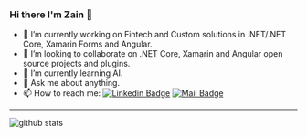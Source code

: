 ### Hi there I'm Zain 👋

- 🔭 I’m currently working on Fintech and Custom solutions in .NET/.NET Core, Xamarin Forms and Angular.
- 👯 I’m looking to collaborate on .NET Core, Xamarin and Angular open source projects and plugins.
- 🌱 I’m currently learning AI.
- 💬 Ask me about anything.
- 📫 How to reach me:
[![Linkedin Badge](https://img.shields.io/badge/-zain-ahmad-khan-blue?style=flat-square&logo=Linkedin&logoColor=white&link=https://www.linkedin.com/in/zain-ahmad-khan/)](https://www.linkedin.com/in/zain-ahmad-khan/) 
[![Mail Badge](https://img.shields.io/badge/-niazi_zain@hotmail.com-c14438?style=flat-square&logo=Mail&logoColor=white&link=mailto:niazi_zain@hotmail.com)](mailto:niazi_zain@hotmail.com)

---------------------------------------------------------------------------------------------------------------------------------------------------------------------------------

![github stats](https://github-readme-stats.vercel.app/api?username=zainniazi&show_icons=true)

<!--
**zainniazi/zainniazi** is a ✨ _special_ ✨ repository because its `README.md` (this file) appears on your GitHub profile.

Here are some ideas to get you started:

- 
-  ...
 ...
- 🤔 I’m looking for help with ...
- 📫 How to reach me: ...
- 😄 Pronouns: ...
- ⚡ Fun fact: ...
-->
